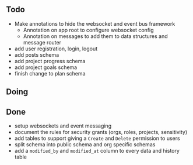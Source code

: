 ## Todo
- Make annotations to hide the websocket and event bus framework
  - Annotation on app root to configure websocket config  
  - Annotation on messages to add them to data structures and message router
- add user registration, login, logout
- add posts schema
- add project progress schema
- add project goals schema
- finish change to plan schema

## Doing

## Done
- setup websockets and event messaging
- document the rules for security grants (orgs, roles, projects, sensitivity)
- add tables to support giving a `Create` and `Delete` permission to users  
- split schema into public schema and org specific schemas
- add a `modified_by` and `modified_at` column to every data and history table  

